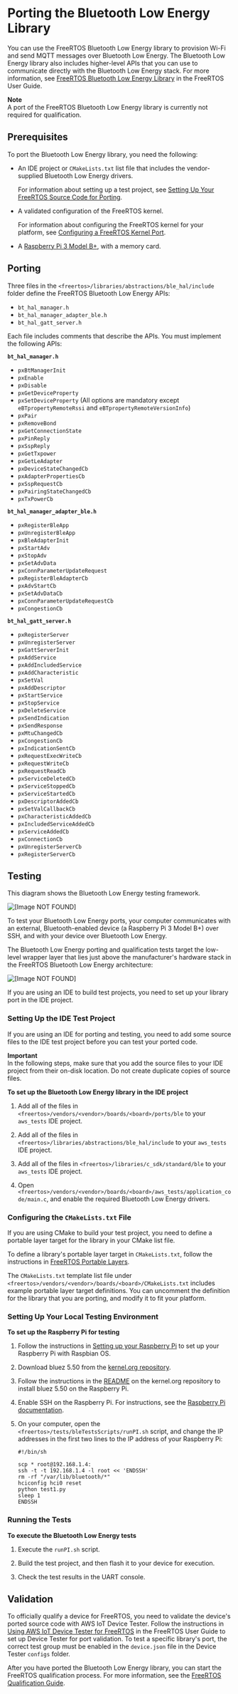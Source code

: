 # Porting the Bluetooth Low Energy Library<a name="afr-porting-ble"></a>

You can use the FreeRTOS Bluetooth Low Energy library to provision Wi\-Fi and send MQTT messages over Bluetooth Low Energy\. The Bluetooth Low Energy library also includes higher\-level APIs that you can use to communicate directly with the Bluetooth Low Energy stack\. For more information, see [FreeRTOS Bluetooth Low Energy Library](https://docs.aws.amazon.com/freertos/latest/userguide/freertos-ble-library.html) in the FreeRTOS User Guide\.

**Note**  
A port of the FreeRTOS Bluetooth Low Energy library is currently not required for qualification\.

## Prerequisites<a name="porting-prereqs-ble"></a>

To port the Bluetooth Low Energy library, you need the following:
+ An IDE project or `CMakeLists.txt` list file that includes the vendor\-supplied Bluetooth Low Energy drivers\.

  For information about setting up a test project, see [Setting Up Your FreeRTOS Source Code for Porting](porting-set-up-project.md)\.
+ A validated configuration of the FreeRTOS kernel\.

  For information about configuring the FreeRTOS kernel for your platform, see [Configuring a FreeRTOS Kernel Port](afr-porting-kernel.md)\.
+ A [Raspberry Pi 3 Model B\+](https://www.raspberrypi.org/products/raspberry-pi-3-model-b-plus/), with a memory card\.

## Porting<a name="porting-steps-ble"></a>

Three files in the `<freertos>/libraries/abstractions/ble_hal/include` folder define the FreeRTOS Bluetooth Low Energy APIs:
+ `bt_hal_manager.h`
+ `bt_hal_manager_adapter_ble.h`
+ `bt_hal_gatt_server.h`

Each file includes comments that describe the APIs\. You must implement the following APIs:

**`bt_hal_manager.h`**
+ `pxBtManagerInit`
+ `pxEnable`
+ `pxDisable`
+ `pxGetDeviceProperty`
+ `pxSetDeviceProperty` \(All options are mandatory except `eBTpropertyRemoteRssi` and `eBTpropertyRemoteVersionInfo`\)
+ `pxPair`
+ `pxRemoveBond`
+ `pxGetConnectionState`
+ `pxPinReply`
+ `pxSspReply`
+ `pxGetTxpower`
+ `pxGetLeAdapter`
+ `pxDeviceStateChangedCb`
+ `pxAdapterPropertiesCb`
+ `pxSspRequestCb`
+ `pxPairingStateChangedCb`
+ `pxTxPowerCb`

**`bt_hal_manager_adapter_ble.h`**
+ `pxRegisterBleApp`
+ `pxUnregisterBleApp`
+ `pxBleAdapterInit`
+ `pxStartAdv`
+ `pxStopAdv`
+ `pxSetAdvData`
+ `pxConnParameterUpdateRequest`
+ `pxRegisterBleAdapterCb`
+ `pxAdvStartCb`
+ `pxSetAdvDataCb`
+ `pxConnParameterUpdateRequestCb`
+ `pxCongestionCb`

**`bt_hal_gatt_server.h`**
+ `pxRegisterServer`
+ `pxUnregisterServer`
+ `pxGattServerInit`
+ `pxAddService`
+ `pxAddIncludedService`
+ `pxAddCharacteristic`
+ `pxSetVal`
+ `pxAddDescriptor`
+ `pxStartService`
+ `pxStopService`
+ `pxDeleteService`
+ `pxSendIndication`
+ `pxSendResponse`
+ `pxMtuChangedCb`
+ `pxCongestionCb`
+ `pxIndicationSentCb`
+ `pxRequestExecWriteCb`
+ `pxRequestWriteCb`
+ `pxRequestReadCb`
+ `pxServiceDeletedCb`
+ `pxServiceStoppedCb`
+ `pxServiceStartedCb`
+ `pxDescriptorAddedCb`
+ `pxSetValCallbackCb`
+ `pxCharacteristicAddedCb`
+ `pxIncludedServiceAddedCb`
+ `pxServiceAddedCb`
+ `pxConnectionCb`
+ `pxUnregisterServerCb`
+ `pxRegisterServerCb`

## Testing<a name="porting-testing-ble"></a>

This diagram shows the Bluetooth Low Energy testing framework\.

![\[Image NOT FOUND\]](http://docs.aws.amazon.com/freertos/latest/portingguide/images/ble-port-test.png)

To test your Bluetooth Low Energy ports, your computer communicates with an external, Bluetooth\-enabled device \(a Raspberry Pi 3 Model B\+\) over SSH, and with your device over Bluetooth Low Energy\.

The Bluetooth Low Energy porting and qualification tests target the low\-level wrapper layer that lies just above the manufacturer's hardware stack in the FreeRTOS Bluetooth Low Energy architecture:

![\[Image NOT FOUND\]](http://docs.aws.amazon.com/freertos/latest/portingguide/images/ble-architecture-porting.png)

If you are using an IDE to build test projects, you need to set up your library port in the IDE project\.

### Setting Up the IDE Test Project<a name="testing-ide-ble"></a>

If you are using an IDE for porting and testing, you need to add some source files to the IDE test project before you can test your ported code\.

**Important**  
In the following steps, make sure that you add the source files to your IDE project from their on\-disk location\. Do not create duplicate copies of source files\.

**To set up the Bluetooth Low Energy library in the IDE project**

1. Add all of the files in `<freertos>/vendors/<vendor>/boards/<board>/ports/ble` to your `aws_tests` IDE project\.

1. Add all of the files in `<freertos>/libraries/abstractions/ble_hal/include` to your `aws_tests` IDE project\.

1. Add all of the files in `<freertos>/libraries/c_sdk/standard/ble` to your `aws_tests` IDE project\.

1. Open `<freertos>/vendors/<vendor>/boards/<board>/aws_tests/application_code/main.c`, and enable the required Bluetooth Low Energy drivers\.

### Configuring the `CMakeLists.txt` File<a name="testing-cmake-ble"></a>

If you are using CMake to build your test project, you need to define a portable layer target for the library in your CMake list file\.

To define a library's portable layer target in `CMakeLists.txt`, follow the instructions in [FreeRTOS Portable Layers](cmake-template.md#cmake-portable)\.

The `CMakeLists.txt` template list file under `<freertos>/vendors/<vendor>/boards/<board>/CMakeLists.txt` includes example portable layer target definitions\. You can uncomment the definition for the library that you are porting, and modify it to fit your platform\.

### Setting Up Your Local Testing Environment<a name="testing-local-ble"></a>

**To set up the Raspberry Pi for testing**

1. Follow the instructions in [Setting up your Raspberry Pi](https://projects.raspberrypi.org/en/projects/raspberry-pi-setting-up) to set up your Raspberry Pi with Raspbian OS\.

1. Download bluez 5\.50 from the [kernel\.org repository](https://git.kernel.org/pub/scm/bluetooth/bluez.git)\.

1. Follow the instructions in the [README](https://git.kernel.org/pub/scm/bluetooth/bluez.git/about/) on the kernel\.org repository to install bluez 5\.50 on the Raspberry Pi\.

1. Enable SSH on the Raspberry Pi\. For instructions, see the [Raspberry Pi documentation](https://www.raspberrypi.org/documentation/remote-access/ssh/)\.

1. On your computer, open the `<freertos>/tests/bleTestsScripts/runPI.sh` script, and change the IP addresses in the first two lines to the IP address of your Raspberry Pi:

   ```
   #!/bin/sh
   
   scp * root@192.168.1.4: 
   ssh -t -t 192.168.1.4 -l root << 'ENDSSH'
   rm -rf "/var/lib/bluetooth/*"
   hciconfig hci0 reset
   python test1.py
   sleep 1
   ENDSSH
   ```

### Running the Tests<a name="testing-run-ble"></a>

**To execute the Bluetooth Low Energy tests**

1. Execute the `runPI.sh` script\.

1. Build the test project, and then flash it to your device for execution\.

1. Check the test results in the UART console\.

## Validation<a name="w3aac11c39c13"></a>

To officially qualify a device for FreeRTOS, you need to validate the device's ported source code with AWS IoT Device Tester\. Follow the instructions in [Using AWS IoT Device Tester for FreeRTOS](https://docs.aws.amazon.com/freertos/latest/userguide/device-tester-for-freertos-ug.html) in the FreeRTOS User Guide to set up Device Tester for port validation\. To test a specific library's port, the correct test group must be enabled in the `device.json` file in the Device Tester `configs` folder\.

After you have ported the Bluetooth Low Energy library, you can start the FreeRTOS qualification process\. For more information, see the [FreeRTOS Qualification Guide](https://docs.aws.amazon.com/freertos/latest/qualificationguide/)\.